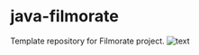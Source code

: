 # java-filmorate
Template repository for Filmorate project.
![text](https://i.gyazo.com/e1c280f635dadee36b9e1544ca8a5718.png)
